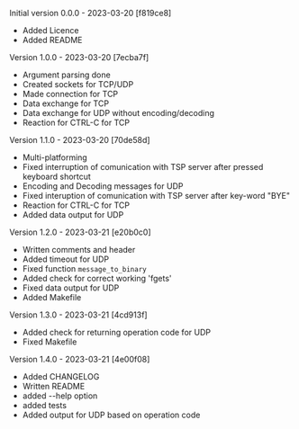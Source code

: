 Initial version 0.0.0 - 2023-03-20 [f819ce8] 
- Added Licence
- Added README

Version 1.0.0 - 2023-03-20 [7ecba7f]  
- Argument parsing done  
- Created sockets for TCP/UDP  
- Made connection for TCP  
- Data exchange for TCP  
- Data exchange for UDP without encoding/decoding  
- Reaction for CTRL-C for TCP 

Version 1.1.0 - 2023-03-20 [70de58d]  
- Multi-platforming  
- Fixed interruption of comunication with TSP server after pressed keyboard shortcut  
- Encoding and Decoding messages for UDP 
- Fixed interuption  of comunication with TSP server after key-word "BYE"
- Reaction for CTRL-C for TCP 
- Added data output for UDP

Version 1.2.0 - 2023-03-21 [e20b0c0]
- Written comments and header
- Added timeout for UDP
- Fixed function `message_to_binary`
- Added check for correct working 'fgets'
- Fixed data output for UDP
- Added Makefile

Version 1.3.0 - 2023-03-21 [4cd913f]
- Added check for returning operation code for UDP
- Fixed Makefile

Version 1.4.0 - 2023-03-21 [4e00f08]
- Added CHANGELOG
- Written README
- added --help option
- added tests
- Added output for UDP based on operation code